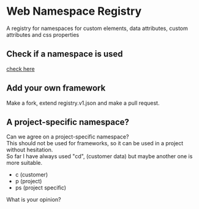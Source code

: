 # Web Namespace Registry
A registry for namespaces for custom elements, data attributes, custom attributes and css properties

## Check if a namespace is used
[check here](
  https://rawcdn.githack.com/nuxodin/web-namespace-registry/8bdd831525f2f3c58d4e67d4f4eed97f182d20f9/web/index.html
)

## Add your own framework
Make a fork, extend registry.v1.json and make a pull request.

## A project-specific namespace?
Can we agree on a project-specific namespace?  
This should not be used for frameworks, so it can be used in a project without hesitation.  
So far I have always used "cd", (customer data) but maybe another one is more suitable.  

- c (customer)
- p (project)
- ps (project specific)  

What is your opinion?
